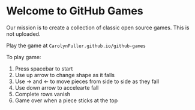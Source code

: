 # Welcome to GitHub Games

Our mission is to create a collection of classic open source games. This is not uploaded.

Play the game at `CarolynFuller.github.io/github-games`

To play game:
1. Press spacebar to start
2. Use up arrow to change shape as it falls
3. Use -> and <- to move pieces from side to side as they fall
4. Use down arrow to accelearte fall
5. Complete rows vanish
6. Game over when a piece sticks at the top 
